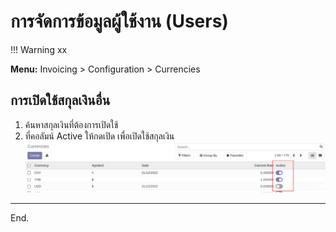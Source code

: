 # การจัดการข้อมูลผู้ใช้งาน (Users)

!!! Warning
    xx


**Menu:** Invoicing > Configuration > Currencies
    
## การเปิดใช้สกุลเงินอื่น

1. ค้นหาสกุลเงินที่ต้องการเปิดใช้ 
2. ที่คอลัมน์ Active ให้กดเปิด เพื่อเปิดใช้สกุลเงิน
![](img/currencies_1.png)

---

End.

